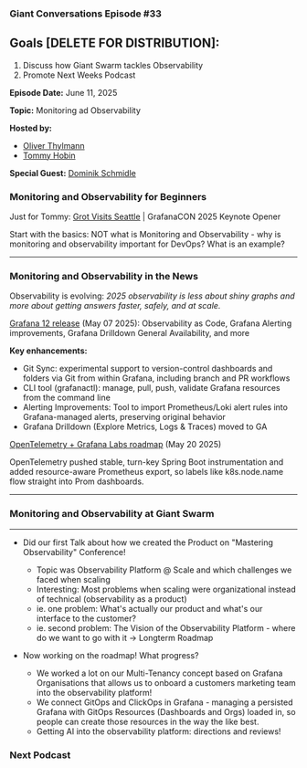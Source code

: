 ### Giant Conversations Episode #33

## Goals [DELETE FOR DISTRIBUTION]: 
1. Discuss how Giant Swarm tackles Observability
3. Promote Next Weeks Podcast

**Episode Date:** June 11, 2025

**Topic:**
Monitoring ad Observability

**Hosted by:** 

* [Oliver Thylmann](https://www.linkedin.com/in/thylmann/)
* [Tommy Hobin](https://www.linkedin.com/in/tommy-hobin/)

**Special Guest:**
[Dominik Schmidle](https://github.com/Rotfuks)

### Monitoring and Observability for Beginners

Just for Tommy: [Grot Visits Seattle](https://www.youtube.com/watch?v=QDuzAFA6uLo) | GrafanaCON 2025 Keynote Opener

Start with the basics: NOT what is Monitoring and Observability -  why is monitoring and observability important for DevOps? What is an example?

------------------------------------------------------------------------------------------------------------------------------

### Monitoring and Observability in the News

Observability is evolving: _2025 observability is less about shiny graphs and more about getting answers faster, safely, and at scale._

[Grafana 12 release](https://grafana.com/blog/2025/05/07/grafana-12-release-all-the-new-features/) (May 07 2025): Observability as Code, Grafana Alerting improvements, Grafana Drilldown General Availability, and more

**Key enhancements:**
- Git Sync: experimental support to version-control dashboards and folders via Git from within Grafana, including branch and PR workflows
- CLI tool (grafanactl): manage, pull, push, validate Grafana resources from the command line
- Alerting Improvements: Tool to import Prometheus/Loki alert rules into Grafana-managed alerts, preserving original behavior 
- Grafana Drilldown (Explore Metrics, Logs & Traces) moved to GA

[OpenTelemetry + Grafana Labs roadmap](https://grafana.com/blog/2025/05/20/opentelemetry-with-prometheus-better-integration-through-resource-attribute-promotion/) (May 20 2025)

OpenTelemetry pushed stable, turn-key Spring Boot instrumentation and added resource-aware Prometheus export, so labels like k8s.node.name flow straight into Prom dashboards.

------------------------------------------------------------------------------------------------------------------------------

### Monitoring and Observability at Giant Swarm

------------------------------------------------------------------------------------------------------------------------------

- Did our first Talk about how we created the Product on "Mastering Observability" Conference!
  - Topic was Observability Platform @ Scale and which challenges we faced when scaling
  - Interesting: Most problems when scaling were organizational instead of technical (observability as a product)
  - ie. one problem: What's actually our product and what's our interface to the customer?
  - ie. second problem: The Vision of the Observability Platform - where do we want to go with it -> Longterm Roadmap
 
- Now working on the roadmap! What progress? 
  - We worked a lot on our Multi-Tenancy concept based on Grafana Organisations that allows us to onboard a customers marketing team into the observability platform!
  - We connect GitOps and ClickOps in Grafana - managing a persisted Grafana with GitOps Resources (Dashboards and Orgs) loaded in, so people can create those resources in the way the like best.
  - Getting AI into the observability platform: directions and reviews! 


### Next Podcast














